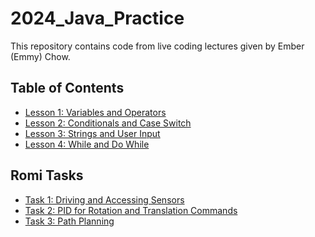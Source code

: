 # 2024_Java_Practice

This repository contains code from live coding lectures given by
Ember (Emmy) Chow.

## Table of Contents

- [Lesson 1: Variables and Operators](Lesson%201)
- [Lesson 2: Conditionals and Case Switch](Lesson%202)
- [Lesson 3: Strings and User Input](Lesson%203)
- [Lesson 4: While and Do While](Lesson%204)

## Romi Tasks
- [Task 1: Driving and Accessing Sensors](https://docs.google.com/document/d/1Y4mtslFnxD3AS13C7j4d2gfJoDxnJVbnQbiv4sanNBk/edit?tab=t.0)
- [Task 2: PID for Rotation and Translation Commands](https://docs.google.com/document/d/1cK6DjCTQQoD9h0dU_ZabZB_0_RxRVdvPevmtp7g5ZFo/edit?tab=t.0)
- [Task 3: Path Planning](https://docs.google.com/document/d/1MzJcbjG4HD2jjCH5_o0M6dXLR_molUraYnTbFS0wFk8/edit?tab=t.0)
